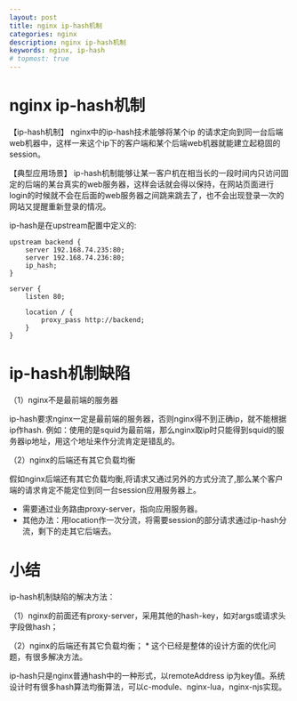 ```yaml
---
layout: post
title: nginx ip-hash机制
categories: nginx
description: nginx ip-hash机制
keywords: nginx, ip-hash
# topmost: true
---
```


# nginx ip-hash机制

【ip-hash机制】
nginx中的ip-hash技术能够将某个ip 的请求定向到同一台后端web机器中，这样一来这个ip下的客户端和某个后端web机器就能建立起稳固的session。

【典型应用场景】
ip-hash机制能够让某一客户机在相当长的一段时间内只访问固定的后端的某台真实的web服务器，这样会话就会得以保持，在网站页面进行login的时候就不会在后面的web服务器之间跳来跳去了，也不会出现登录一次的网站又提醒重新登录的情况。

ip-hash是在upstream配置中定义的:
```
upstream backend {
    server 192.168.74.235:80;
    server 192.168.74.236:80;
    ip_hash;
}

server {
    listen 80;

    location / {
        proxy_pass http://backend;
    }
}
```

# ip-hash机制缺陷

（1）nginx不是最前端的服务器

ip-hash要求nginx一定是最前端的服务器，否则nginx得不到正确ip，就不能根据ip作hash. 例如：使用的是squid为最前端，那么nginx取ip时只能得到squid的服务器ip地址，用这个地址来作分流肯定是错乱的。


（2）nginx的后端还有其它负载均衡

假如nginx后端还有其它负载均衡,将请求又通过另外的方式分流了,那么某个客户端的请求肯定不能定位到同一台session应用服务器上。
* 需要通过业务路由proxy-server，指向应用服务器。
* 其他办法：用location作一次分流，将需要session的部分请求通过ip-hash分流，剩下的走其它后端去。

# 小结

ip-hash机制缺陷的解决方法：

（1）nginx的前面还有proxy-server，采用其他的hash-key，如对args或请求头字段做hash；

（2）nginx的后端还有其它负载均衡； 
     * 这个已经是整体的设计方面的优化问题，有很多解决方法。

ip-hash只是nginx普通hash中的一种形式，以remoteAddress ip为key值。系统设计时有很多hash算法均衡算法，可以c-module、nginx-lua，nginx-njs实现。

